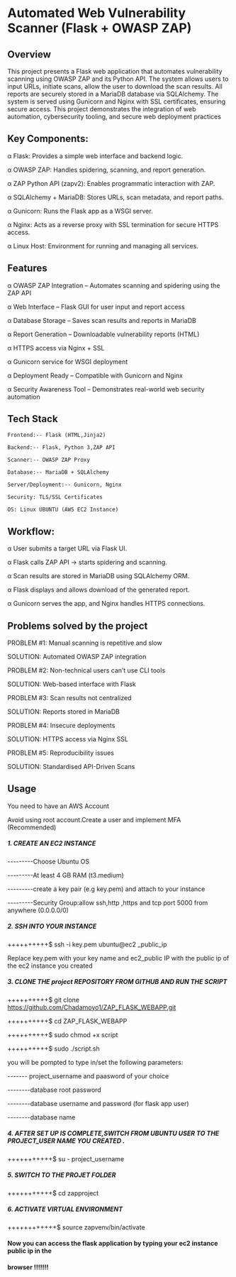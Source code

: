 # Automated Web Vulnerability Scanner (Flask + OWASP ZAP)

## Overview
This project presents a Flask web application that automates vulnerability scanning using OWASP ZAP and its Python API. The system allows users to input URLs, initiate scans, allow the user to download the scan results. All reports are securely stored in a MariaDB database via SQLAlchemy. The system is served using Gunicorn and Nginx with SSL certificates, ensuring secure access. This project demonstrates the integration of web automation, cybersecurity tooling, and secure web deployment practices

## Key Components:

α	Flask:                    Provides a simple web interface and backend logic.

α	OWASP ZAP:                Handles spidering, scanning, and report generation.

α	ZAP Python API (zapv2):   Enables programmatic interaction with ZAP.

α	SQLAlchemy + MariaDB:     Stores URLs, scan metadata, and report paths.

α	Gunicorn:                 Runs the Flask app as a WSGI server.

α	Nginx:        Acts as a reverse proxy with SSL termination for secure HTTPS access.

α   Linux Host:               Environment for running and managing all services.

## Features

α	OWASP ZAP Integration – Automates scanning and spidering using the ZAP API  

α	Web Interface – Flask GUI for user input and report access 

α	Database Storage – Saves scan results and reports in MariaDB  

α	Report Generation – Downloadable vulnerability reports (HTML)  

α	HTTPS access via Nginx + SSL

α	Gunicorn service for WSGI deployment

α	Deployment Ready – Compatible with Gunicorn and Nginx  

α	Security Awareness Tool – Demonstrates real-world web security automation


## Tech Stack

 	Frontend:-- Flask (HTML,Jinja2)

 	Backend:-- Flask, Python 3,ZAP API

 	Scanner:-- OWASP ZAP Proxy

 	Database:-- MariaDB + SQLAlchemy

 	Server/Deployment:-- Gunicorn, Nginx

 	Security: TLS/SSL Certificates

 	OS: Linux UBUNTU (AWS EC2 Instance)

## Workflow:

α	User submits a target URL via Flask UI.

α	Flask calls ZAP API → starts spidering and scanning.

α	Scan results are stored in MariaDB using SQLAlchemy ORM.

α	Flask displays and allows download of the generated report.

α	Gunicorn serves the app, and Nginx handles HTTPS connections.


## Problems solved by the project


PROBLEM #1:                    Manual scanning is repetitive and slow

SOLUTION:                      Automated OWASP ZAP integration



PROBLEM #2:                    Non-technical users can’t use CLI tools 

SOLUTION:                      Web-based interface with Flask



PROBLEM #3:                    Scan results not centralized 

SOLUTION:                      Reports stored in MariaDB



PROBLEM #4:                    Insecure deployments

SOLUTION:                      HTTPS access via Nginx SSL


PROBLEM #5:                    Reproducibility issues

SOLUTION:                      Standardised API-Driven Scans



## Usage

You need to have an AWS Account

Avoid using root account.Create a user and implement  MFA (Recommended)
##### 1. CREATE AN EC2 INSTANCE

  ---------Choose Ubuntu OS

  ---------At least 4 GB RAM (t3.medium)

  ---------create a key pair (e.g key.pem) and attach to your instance 

  ---------Security Group:allow ssh,http ,https and tcp port 5000 from anywhere (0.0.0.0/0)

##### 2. SSH INTO YOUR INSTANCE

  ++++++++++$ ssh -i key.pem ubuntu@ec2 _public_ip

  Replace key.pem with your key name and ec2_public IP with the public ip of the ec2 instance you created

##### 3. CLONE THE project REPOSITORY FROM GITHUB AND RUN THE SCRIPT

  ++++++++++$ git clone https://github.com/Chadamoyo1/ZAP_FLASK_WEBAPP.git
  
  ++++++++++$ cd ZAP_FLASK_WEBAPP
  
  ++++++++++$ sudo chmod +x script              

  ++++++++++$ sudo ./script.sh                 

you will be pompted to type in/set the following parameters:

  ------- project_username and paasword of your choice

  --------database root password

  --------database username and password (for flask app user)

  --------database name

##### 4. AFTER SET UP IS COMPLETE,SWITCH FROM UBUNTU USER TO THE PROJECT_USER NAME YOU CREATED . 

   +++++++++++$ su - project_username           
   
##### 5. SWITCH TO THE PROJET FOLDER 

   +++++++++++$ cd zapproject        
   
##### 6. ACTIVATE VIRTUAL ENVIRONMENT

   ++++++++++++$ source zapvenv/bin/activate    

#### Now you can access the flask application by typing your ec2 instance public ip in the
#### browser  !!!!!!!



